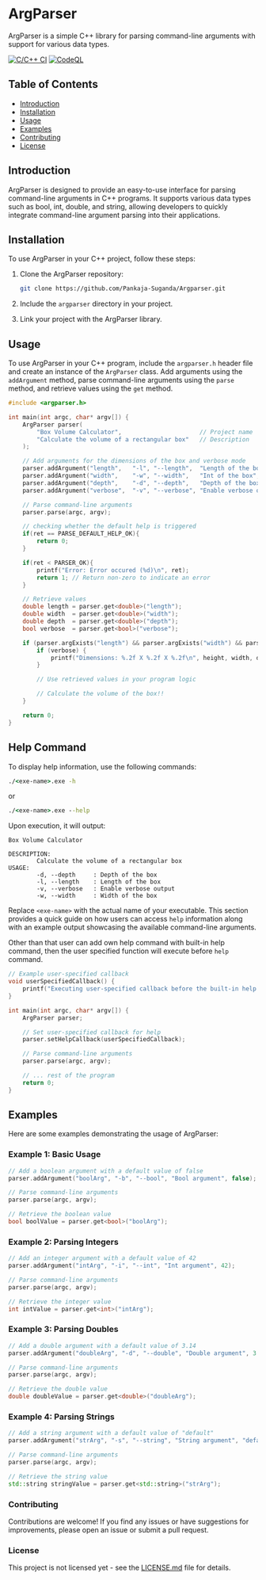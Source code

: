 # ArgParser

ArgParser is a simple C++ library for parsing command-line arguments with support for various data types.

[![C/C++ CI](https://github.com/Pankaja-Suganda/Argparser/actions/workflows/c-cpp.yml/badge.svg)](https://github.com/Pankaja-Suganda/Argparser/actions/workflows/c-cpp.yml)
[![CodeQL](https://github.com/Pankaja-Suganda/Argparser/actions/workflows/github-code-scanning/codeql/badge.svg)](https://github.com/Pankaja-Suganda/Argparser/actions/workflows/github-code-scanning/codeql)

## Table of Contents

- [Introduction](#introduction)
- [Installation](#installation)
- [Usage](#usage)
- [Examples](#examples)
- [Contributing](#contributing)
- [License](#license)

## Introduction

ArgParser is designed to provide an easy-to-use interface for parsing command-line arguments in C++ programs. It supports various data types such as bool, int, double, and string, allowing developers to quickly integrate command-line argument parsing into their applications.

## Installation

To use ArgParser in your C++ project, follow these steps:

1. Clone the ArgParser repository:

    ```bash
    git clone https://github.com/Pankaja-Suganda/Argparser.git
    ```

2. Include the `argparser` directory in your project.

3. Link your project with the ArgParser library.

## Usage

To use ArgParser in your C++ program, include the `argparser.h` header file and create an instance of the `ArgParser` class. Add arguments using the `addArgument` method, parse command-line arguments using the `parse` method, and retrieve values using the `get` method.

```cpp
#include <argparser.h>

int main(int argc, char* argv[]) {
    ArgParser parser(
        "Box Volume Calculator",                      // Project name
        "Calculate the volume of a rectangular box"   // Description
    );

    // Add arguments for the dimensions of the box and verbose mode
    parser.addArgument("length",   "-l", "--length",  "Length of the box",     0.0);
    parser.addArgument("width",    "-w", "--width",   "Int of the box",        0.0);
    parser.addArgument("depth",    "-d", "--depth",   "Depth of the box",      0.0);
    parser.addArgument("verbose",  "-v", "--verbose", "Enable verbose output", false);

    // Parse command-line arguments
    parser.parse(argc, argv);

    // checking whether the default help is triggered
    if(ret == PARSE_DEFAULT_HELP_OK){
        return 0;
    }

    if(ret < PARSER_OK){
        printf("Error: Error occured (%d)\n", ret);
        return 1; // Return non-zero to indicate an error
    }

    // Retrieve values 
    double length = parser.get<double>("length");
    double width  = parser.get<double>("width");
    double depth  = parser.get<double>("depth");
    bool verbose  = parser.get<bool>("verbose");

    if (parser.argExists("length") && parser.argExists("width") && parser.argExists("depth")) {
        if (verbose) {
            printf("Dimensions: %.2f X %.2f X %.2f\n", height, width, depth);
        } 

        // Use retrieved values in your program logic

        // Calculate the volume of the box!!
    }

    return 0;
}
```

## Help Command
To display help information, use the following commands:

```cmd
./<exe-name>.exe -h 
```
or
```cmd
./<exe-name>.exe --help
```

Upon execution, it will output:
```
Box Volume Calculator

DESCRIPTION:
        Calculate the volume of a rectangular box
USAGE:
        -d, --depth     : Depth of the box       
        -l, --length    : Length of the box
        -v, --verbose   : Enable verbose output
        -w, --width     : Width of the box
```
Replace `<exe-name>` with the actual name of your executable. This section provides a quick guide on how users can access `help` information along with an example output showcasing the available command-line arguments.

Other than that user can add own help command with built-in help command, then the user specified function will execute before `help` command. 

```cpp
// Example user-specified callback
void userSpecifiedCallback() {
    printf("Executing user-specified callback before the built-in help command.");
}

int main(int argc, char* argv[]) {
    ArgParser parser;

    // Set user-specified callback for help
    parser.setHelpCallback(userSpecifiedCallback);

    // Parse command-line arguments
    parser.parse(argc, argv);

    // ... rest of the program
    return 0;
}
```

## Examples

Here are some examples demonstrating the usage of ArgParser:

### Example 1: Basic Usage
```cpp
// Add a boolean argument with a default value of false
parser.addArgument("boolArg", "-b", "--bool", "Bool argument", false);

// Parse command-line arguments
parser.parse(argc, argv);

// Retrieve the boolean value
bool boolValue = parser.get<bool>("boolArg");
```

### Example 2: Parsing Integers
```cpp
// Add an integer argument with a default value of 42
parser.addArgument("intArg", "-i", "--int", "Int argument", 42);

// Parse command-line arguments
parser.parse(argc, argv);

// Retrieve the integer value
int intValue = parser.get<int>("intArg");
```

### Example 3: Parsing Doubles
```cpp
// Add a double argument with a default value of 3.14
parser.addArgument("doubleArg", "-d", "--double", "Double argument", 3.14);

// Parse command-line arguments
parser.parse(argc, argv);

// Retrieve the double value
double doubleValue = parser.get<double>("doubleArg");
```

### Example 4: Parsing Strings
```cpp
// Add a string argument with a default value of "default"
parser.addArgument("strArg", "-s", "--string", "String argument", "default");

// Parse command-line arguments
parser.parse(argc, argv);

// Retrieve the string value
std::string stringValue = parser.get<std::string>("strArg");
```
### Contributing

Contributions are welcome! If you find any issues or have suggestions for improvements, please open an issue or submit a pull request.

### License

This project is not licensed yet - see the [LICENSE.md](LICENSE) file for details.

